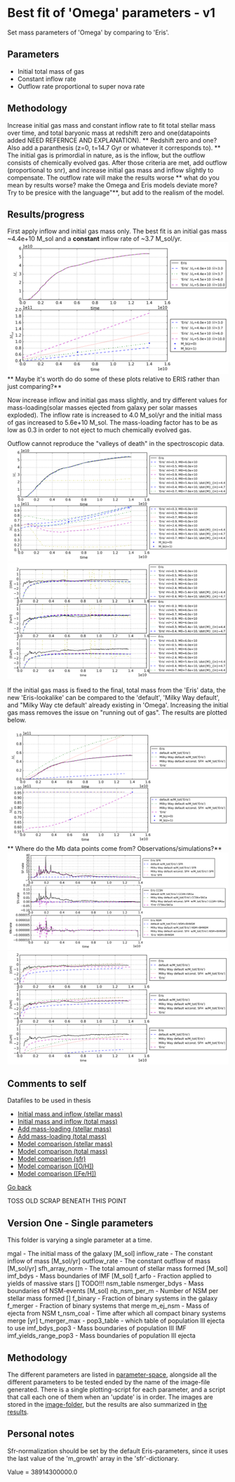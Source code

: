 Best fit of 'Omega' parameters - v1
===========================================

Set mass parameters of 'Omega' by comparing to 'Eris'.

Parameters
-----------
- Initial total mass of gas
- Constant inflow rate
- Outflow rate proportional to super nova rate

Methodology
------------
Increase initial gas mass and constant inflow rate to fit total stellar mass over time, and total baryonic mass at redshift zero and one(datapoints added NEED REFERNCE AND EXPLANATION). ** Redshift zero and one? Also add a paranthesis (z=0, t=14.7 Gyr or whatever it corresponds to). ** The initial gas is primordial in nature, as is the inflow, but the outflow consists of chemically evolved gas.
After those criteria are met, add outflow (proportional to snr), and increase initial gas mass and inflow slightly to compensate. The outflow rate will make the results worse ** what do you mean by results worse? make the Omega and Eris models deviate more? Try to be presice with the language"**, but add to the realism of the model.

Results/progress
------------------

First apply inflow and initial gas mass only. The best fit is an initial gas mass ~4.4e+10 M\_sol and a **constant** inflow rate of ~3.7 M\_sol/yr.
![initial plus inflow only](data/mass_parameters_v1_n1100.png)
** Maybe it's worth do do some of these plots relative to ERIS rather than just comparing?**

Now increase inflow and initial gas mass slightly, and try different values for mass-loading(solar masses ejected from galaxy per solar masses exploded). 
The inflow rate is increased to 4.0 M\_sol/yr and the initial mass of gas increased to 5.6e+10 M\_sol.
The mass-loading factor has to be as low as 0.3 in order to not eject to much chemically evolved gas.

Outflow cannot reproduce the "valleys of death" in the spectroscopic data.
![mass-loading](data/mass_parameters_v2_mass_n300.png)
![mass-loading](data/mass_parameters_v2_spectro_n300.png)

If the initial gas mass is fixed to the final, total mass from the 'Eris' data, the new 'Eris-lookalike' can be compared to the 'default', 'Milky Way default', and "Milky Way cte default' already existing in 'Omega'. Increasing the initial gas mass removes the issue on "running out of gas". The results are plotted below.

![final masses](data/mass_parameters_v3_masses_n300.png)
** Where do the Mb data points come from? Observations/simulations?**
![final rates](data/mass_parameters_v3_rates_n300.png)
![final spectroscopic](data/mass_parameters_v3_spectro_n300.png)

Comments to self
------------------
Datafiles to be used in thesis
 - [Initial mass and inflow (stellar mass)](data/mass_parameters_v1_1_n1100_explanatory.txt)
 - [Initial mass and inflow (total mass)](data/mass_parameters_v1_2_n1100_explanatory.txt)
 - [Add mass-loading (stellar mass)](data/mass_parameters_v2_1_n300_explanatory.txt)
 - [Add mass-loading (total mass)](data/mass_parameters_v2_2_n300_explanatory.txt)
 - [Model comparison (stellar mass)](data/mass_parameters_v3_masses_1_n300_explanatory.txt)
 - [Model comparison (total mass)](data/mass_parameters_v3_masses_2_n300_explanatory.txt)
 - [Model comparison (sfr)](data/mass_parameters_v3_rates_0_n300_explanatory.txt)
 - [Model comparison ([O/H])](data/mass_parameters_v3_spectro_0_n300_explanatory.txt)
 - [Model comparison ([Fe/H])](data/mass_parameters_v3_spectro_1_n300_explanatory.txt)
 
[Go back](../README.md)

TOSS OLD SCRAP BENEATH THIS POINT

Version One - Single parameters
-----------------------------------

This folder is varying a single parameter at a time.

mgal - The initial mass of the galaxy [M\_sol]
inflow\_rate - The constant inflow of mass [M\_sol/yr]
outflow\_rate - The constant outflow of mass [M\_sol/yr]
sfh\_array\_norm - The total amount of stellar mass formed [M\_sol]
imf\_bdys - Mass boundaries of IMF [M\_sol]
f\_arfo - Fraction applied to yields of massive stars []
TODO!!! nsm\_table
nsmerger\_bdys - Mass boundaries of NSM-events [M\_sol]
nb\_nsm\_per\_m - Number of NSM per stellar mass formed []
f\_binary - Fraction of binary systems in the galaxy
f\_merger - Fraction of binary systems that merge
m\_ej\_nsm - Mass of ejecta from NSM
t\_nsm\_coal - Time after which all compact binary systems merge [yr]
t\_merger\_max - 
pop3\_table - which table of population III ejecta to use
imf\_bdys\_pop3 - Mass boundaries of population III IMF
imf\_yields\_range\_pop3 - Mass boundaries of population III ejecta

Methodology
------------
The different parameters are listed in [parameter-space](parameter_space.txt), alongside all the different parameters to be tested ended by the name of the image-file generated.
There is a single plotting-script for each parameter, and a script that call each one of them when an 'update' is in order.
The images are stored in the [image-folder](variable_plots), but the results are also summarized in [the results](Results.md).

Personal notes
----------------
Sfr-normalization should be set by the default Eris-parameters, since it uses the last value of the 'm_growth' array in the 'sfr'-dictionary.

Value = 38914300000.0
